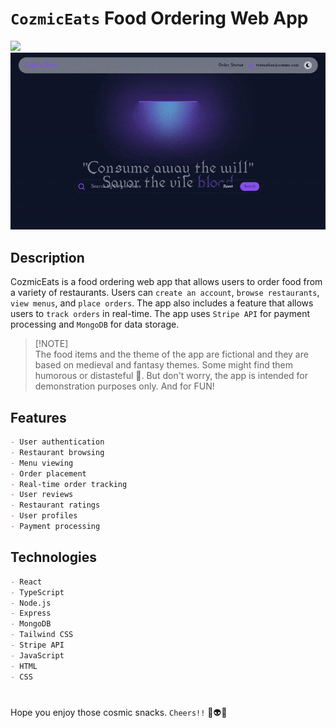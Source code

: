 # `CozmicEats` Food Ordering Web App

<div align="left">
  <img src="https://skillicons.dev/icons?i=react,nodejs,express,typescript,tailwind,mongo" />
  <div ><img src="./thumbnails/mmthumb.gif" width="1280"/></div>
</div>

## Description

CozmicEats is a food ordering web app that allows users to order food from a variety of restaurants. Users can `create an account`, `browse restaurants`, `view menus`, and `place orders`. The app also includes a feature that allows users to `track orders` in real-time. The app uses `Stripe API` for payment processing and `MongoDB` for data storage.

> [!NOTE]\
> The food items and the theme of the app are fictional and they are based on medieval and fantasy themes. Some might find them humorous or distasteful 🫠. But don't worry, the app is intended for demonstration purposes only. And for FUN!

## Features

```md
- User authentication
- Restaurant browsing
- Menu viewing
- Order placement
- Real-time order tracking
- User reviews
- Restaurant ratings
- User profiles
- Payment processing
```

## Technologies

```md
- React
- TypeScript
- Node.js
- Express
- MongoDB
- Tailwind CSS
- Stripe API
- JavaScript
- HTML
- CSS
```

#

Hope you enjoy those cosmic snacks. `Cheers!!` 🌚👽🥩
